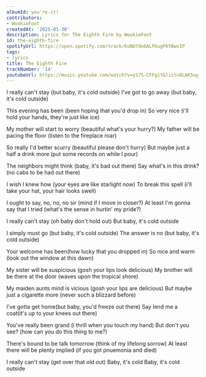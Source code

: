 ```yaml
---
albumId: you're-it!
contributors:
- WookieFoot
createdAt: '2025-01-30'
description: Lyrics for The Eighth Fire by WookieFoot
id: the-eighth-fire
spotifyUrl: https://open.spotify.com/track/6uNU7do6ALPGugFKYBwvIP
tags:
- lyrics
title: The Eighth Fire
trackNumber: '14'
youtubeUrl: https://music.youtube.com/watch?v=yS7S-CFFgiY&list=OLAK5uy_mdHlC5FHyGuAZAaVE-tbPrwh1l85e5bN4
---
```


I really can't stay (but baby, it's cold outside)
I've got to go away (but baby, it's cold outside)

This evening has been (been hoping that you'd drop in)
So very nice (i'll hold your hands, they're just like ice)

My mother will start to worry (beautiful what's your hurry?)
My father will be pacing the floor (listen to the fireplace roar)

So really I'd better scurry (beautiful please don't hurry)
But maybe just a half a drink more (put some records on while I pour)

The neighbors might think (baby, it's bad out there)
Say what's in this drink? (no cabs to be had out there)

I wish I knew how (your eyes are like starlight now)
To break this spell (i'll take your hat, your hair looks swell)

I ought to say, no, no, no sir (mind if I move in closer?)
At least I'm gonna say that I tried (what's the sense in hurtin' my pride?)

I really can't stay (oh baby don't hold out)
But baby, it's cold outside

I simply must go (but baby, it's cold outside)
The answer is no (but baby, it's cold outside)

Your welcome has been(how lucky that you dropped in)
So nice and warm (look out the window at this dawn)

My sister will be suspicious (gosh your lips look delicious)
My brother will be there at the door (waves upon the tropical shore)

My maiden aunts mind is vicious (gosh your lips are delicious)
But maybe just a cigarette more (never such a blizzard before)

I've gotta get home(but baby, you'd freeze out there)
Say lend me a coat(it's up to your knees out there)

You've really been grand (i thrill when you touch my hand)
But don't you see? (how can you do this thing to me?)

There's bound to be talk tomorrow (think of my lifelong sorrow)
At least there will be plenty implied (if you got pnuemonia and died)

I really can't stay (get over that old out)
Baby, it's cold
Baby, it's cold outside